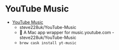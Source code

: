 # YouTube Music
- [YouTube Music](https://github.com/steve228uk/YouTube-Music)
  -  steve228uk/YouTube-Music
  - :musical_note: A Mac app wrapper for music.youtube.com - steve228uk/YouTube-Music
  - `brew cask install yt-music`
